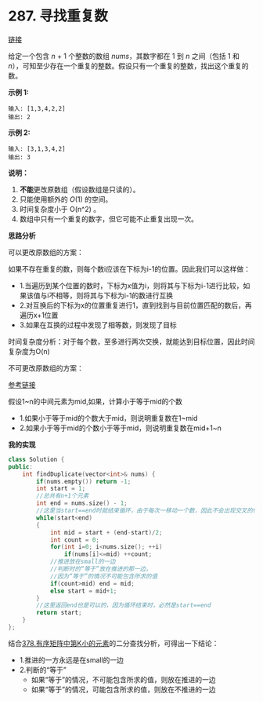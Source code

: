 # 287. 寻找重复数

[链接](https://leetcode-cn.com/problems/find-the-duplicate-number/description/)

给定一个包含 *n* + 1 个整数的数组 *nums*，其数字都在 1 到 *n* 之间（包括 1 和 *n*），可知至少存在一个重复的整数。假设只有一个重复的整数，找出这个重复的数。

**示例 1:**

```
输入: [1,3,4,2,2]
输出: 2
```

**示例 2:**

```
输入: [3,1,3,4,2]
输出: 3
```

**说明：**

1. **不能**更改原数组（假设数组是只读的）。
2. 只能使用额外的 *O*(1) 的空间。
3. 时间复杂度小于 O(n^2) 。
4. 数组中只有一个重复的数字，但它可能不止重复出现一次。

**思路分析**

可以更改原数组的方案：

如果不存在重复的数，则每个数i应该在下标为i-1的位置。因此我们可以这样做：

- 1.当遍历到某个位置的数时，下标为x值为i，则将其与下标为i-1进行比较，如果该值与i不相等，则将其与下标为i-1的数进行互换
- 2.对互换后的下标为x的位置重复进行1，直到找到与目前位置匹配的数后，再遍历x+1位置
- 3.如果在互换的过程中发现了相等数，则发现了目标

时间复杂度分析：对于每个数，至多进行两次交换，就能达到目标位置，因此时间复杂度为O(n)

不可更改原数组的方案：

[参考链接](https://github.com/arkingc/leetcode/tree/master/287.Find%20the%20Duplicate%20Number)

假设1~n的中间元素为mid,如果，计算小于等于mid的个数

- 1.如果小于等于mid的个数大于mid，则说明重复数在1~mid
- 2.如果小于等于mid的个数小于等于mid，则说明重复数在mid+1~n

**我的实现**

```c++
class Solution {
public:
    int findDuplicate(vector<int>& nums) {
        if(nums.empty()) return -1;
        int start = 1;
        //总共有n+1个元素
        int end = nums.size() - 1;
        //这里当start==end时就结束循环，由于每次一移动一个数，因此不会出现交叉的情况
        while(start<end)
        {
            int mid = start + (end-start)/2;
            int count = 0;
            for(int i=0; i<nums.size(); ++i)
                if(nums[i]<=mid) ++count;
            //推进放在small的一边
            //判断时的“等于”放在推进的那一边，
            //因为“等于”的情况不可能包含所求的值
            if(count>mid) end = mid;
            else start = mid+1;
        }
        //这里返回end也是可以的，因为循环结束时，必然是start==end
        return start;
    }
};
```

结合[378.有序矩阵中第K小的元素](287.有序矩阵中第K小的元素.md)的二分查找分析，可得出一下结论：

- 1.推进的一方永远是在small的一边
- 2.判断的“等于”
  - 如果“等于”的情况，不可能包含所求的值，则放在推进的一边
  - 如果“等于”的情况，可能包含所求的值，则放在不推进的一边